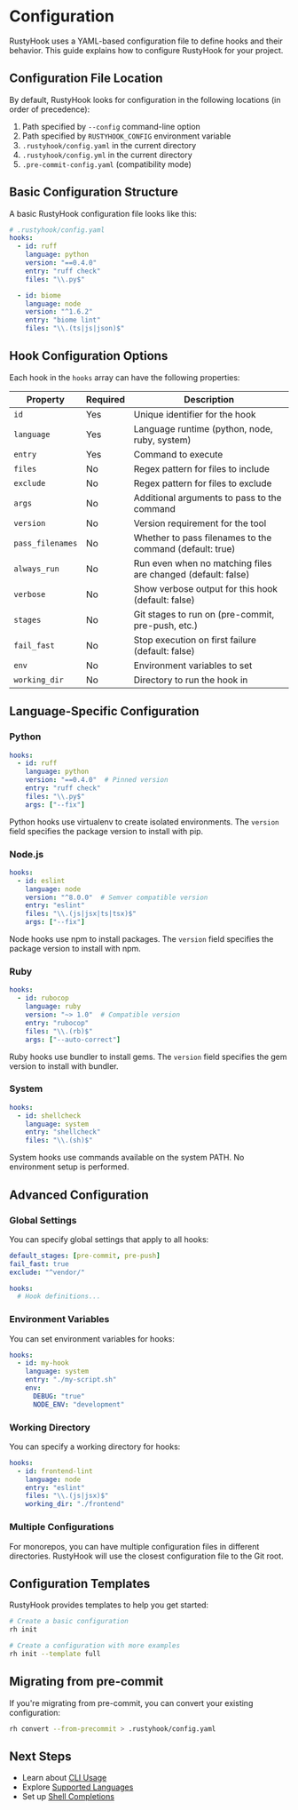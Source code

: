 # Configuration

RustyHook uses a YAML-based configuration file to define hooks and their behavior. This guide explains how to configure RustyHook for your project.

## Configuration File Location

By default, RustyHook looks for configuration in the following locations (in order of precedence):

1. Path specified by `--config` command-line option
2. Path specified by `RUSTYHOOK_CONFIG` environment variable
3. `.rustyhook/config.yaml` in the current directory
4. `.rustyhook/config.yml` in the current directory
5. `.pre-commit-config.yaml` (compatibility mode)

## Basic Configuration Structure

A basic RustyHook configuration file looks like this:

```yaml
# .rustyhook/config.yaml
hooks:
  - id: ruff
    language: python
    version: "==0.4.0"
    entry: "ruff check"
    files: "\\.py$"

  - id: biome
    language: node
    version: "^1.6.2"
    entry: "biome lint"
    files: "\\.(ts|js|json)$"
```

## Hook Configuration Options

Each hook in the `hooks` array can have the following properties:

| Property | Required | Description |
|----------|----------|-------------|
| `id` | Yes | Unique identifier for the hook |
| `language` | Yes | Language runtime (python, node, ruby, system) |
| `entry` | Yes | Command to execute |
| `files` | No | Regex pattern for files to include |
| `exclude` | No | Regex pattern for files to exclude |
| `args` | No | Additional arguments to pass to the command |
| `version` | No | Version requirement for the tool |
| `pass_filenames` | No | Whether to pass filenames to the command (default: true) |
| `always_run` | No | Run even when no matching files are changed (default: false) |
| `verbose` | No | Show verbose output for this hook (default: false) |
| `stages` | No | Git stages to run on (pre-commit, pre-push, etc.) |
| `fail_fast` | No | Stop execution on first failure (default: false) |
| `env` | No | Environment variables to set |
| `working_dir` | No | Directory to run the hook in |

## Language-Specific Configuration

### Python

```yaml
hooks:
  - id: ruff
    language: python
    version: "==0.4.0"  # Pinned version
    entry: "ruff check"
    files: "\\.py$"
    args: ["--fix"]
```

Python hooks use virtualenv to create isolated environments. The `version` field specifies the package version to install with pip.

### Node.js

```yaml
hooks:
  - id: eslint
    language: node
    version: "^8.0.0"  # Semver compatible version
    entry: "eslint"
    files: "\\.(js|jsx|ts|tsx)$"
    args: ["--fix"]
```

Node hooks use npm to install packages. The `version` field specifies the package version to install with npm.

### Ruby

```yaml
hooks:
  - id: rubocop
    language: ruby
    version: "~> 1.0"  # Compatible version
    entry: "rubocop"
    files: "\\.(rb)$"
    args: ["--auto-correct"]
```

Ruby hooks use bundler to install gems. The `version` field specifies the gem version to install with bundler.

### System

```yaml
hooks:
  - id: shellcheck
    language: system
    entry: "shellcheck"
    files: "\\.(sh)$"
```

System hooks use commands available on the system PATH. No environment setup is performed.

## Advanced Configuration

### Global Settings

You can specify global settings that apply to all hooks:

```yaml
default_stages: [pre-commit, pre-push]
fail_fast: true
exclude: "^vendor/"

hooks:
  # Hook definitions...
```

### Environment Variables

You can set environment variables for hooks:

```yaml
hooks:
  - id: my-hook
    language: system
    entry: "./my-script.sh"
    env:
      DEBUG: "true"
      NODE_ENV: "development"
```

### Working Directory

You can specify a working directory for hooks:

```yaml
hooks:
  - id: frontend-lint
    language: node
    entry: "eslint"
    files: "\\.(js|jsx)$"
    working_dir: "./frontend"
```

### Multiple Configurations

For monorepos, you can have multiple configuration files in different directories. RustyHook will use the closest configuration file to the Git root.

## Configuration Templates

RustyHook provides templates to help you get started:

```sh
# Create a basic configuration
rh init

# Create a configuration with more examples
rh init --template full
```

## Migrating from pre-commit

If you're migrating from pre-commit, you can convert your existing configuration:

```sh
rh convert --from-precommit > .rustyhook/config.yaml
```

## Next Steps

- Learn about [CLI Usage](cli-usage.md)
- Explore [Supported Languages](../reference/supported-languages.md)
- Set up [Shell Completions](shell-completions.md)